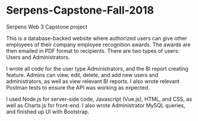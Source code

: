 # Serpens-Capstone-Fall-2018
Serpens Web 3 Capstone project

This is a database-backed website where authorized users can give other employees of their company employee recognition awards. The awards are then emailed in PDF format to recipients. There are two types of users: Users and Administrators.

I wrote all code for the user type Administrators, and the BI report creating feature. Admins can view, edit, delete, and add new users and administrators, as well as view relevant BI reports. I also wrote relevant Postman tests to ensure the API was working as expected.

I used Node.js for server-side code, Javascript (Vue.js), HTML, and CSS, as well as Charts.js for front-end. I also wrote Administrator MySQL queries, and finished up UI with Bootstrap.
